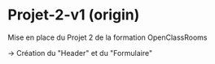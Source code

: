 # Projet-2-v1 (origin)

Mise en place du Projet 2 de la formation OpenClassRooms

-> Création du "Header" et du "Formulaire"
